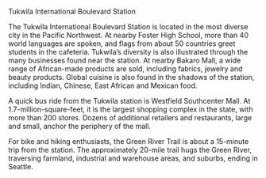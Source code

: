 Tukwila International Boulevard Station
 
The Tukwila International Boulevard Station is located in the most diverse city in the Pacific Northwest.  At nearby Foster High School, more than 40 world languages are spoken, and flags from about 50 countries greet students in the cafeteria. Tukwila’s diversity is also illustrated through the many businesses found near the station.  At nearby Bakaro Mall, a wide range of African-made products are sold, including fabrics, jewelry and beauty products.  Global cuisine is also found in the shadows of the station, including Indian, Chinese, East African and Mexican food.
 
A quick bus ride from the Tukwila station is Westfield Southcenter Mall.  At 1.7-million-square-feet, it is the largest shopping complex in the state, with more than 200 stores. Dozens of additional retailers and restaurants, large and small, anchor the periphery of the mall.
 
For bike and hiking enthusiasts, the Green River Trail is about a 15-minute trip from the station. The approximately 20-mile trail hugs the Green River, traversing farmland, industrial and warehouse areas, and suburbs, ending in Seattle. 
